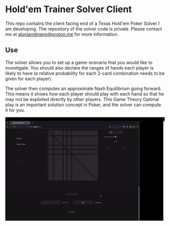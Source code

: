 # Hold'em Trainer Solver Client

This repo contains the client facing end of a Texas Hold'em Poker Solver I am developing.
The repository of the solver code is private.
Please contact me at alonlandmann@proton.me for more information.

## Use

The solver allows you to set up a game-scenario that you would like to investigate. You should also declare the ranges of hands each player is likely to have (a relative probability for each 2-card combination needs to be given for each player).

The solver then computes an approximate Nash Equilibrium going forward. This means it shows how each player should play with each hand so that he may not be exploited directly by other players. This Game Theory Optimal play is an important solution concept in Poker, and the solver can compute it for you.

![Demo](public/solver-recording.gif)

